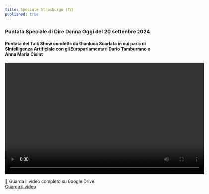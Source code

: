 ```yaml
---
title: Speciale Strasburgo (TV)
published: true
---
```


### Puntata Speciale di **Dire Donna Oggi** del 20 settenbre 2024
#### Puntata del Talk Show condotto da **Gianluca Scarlata** in cui parlo di **SIntelligenza Artificiale** con gli Europarlamentari **Dario Tamburrano** e **Anna Maria Cisint**

<video width="640" height="360" controls>
  <source src="{{site.baseurl}}/img/Spot.mp4" type="video/mp4">
  Il tuo browser non supporta il tag video.
</video>

🎥 Guarda il video completo su Google Drive:  
[Guarda il video](https://drive.google.com/file/d/1tlkcfNATZVohvqdQN9Sd_fxLsJvyEKmb/view?usp=share_link/view)
